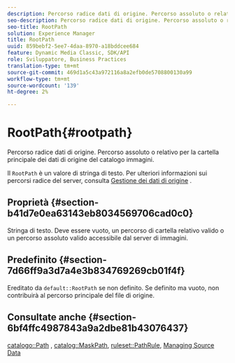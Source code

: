```yaml
---
description: Percorso radice dati di origine. Percorso assoluto o relativo per la cartella principale dei dati di origine del catalogo immagini.
seo-description: Percorso radice dati di origine. Percorso assoluto o relativo per la cartella principale dei dati di origine del catalogo immagini.
seo-title: RootPath
solution: Experience Manager
title: RootPath
uuid: 859bebf2-5ee7-4daa-8970-a18bddcee684
feature: Dynamic Media Classic, SDK/API
role: Sviluppatore, Business Practices
translation-type: tm+mt
source-git-commit: 469d1a5c43a972116a8a2efb0de5708800130a99
workflow-type: tm+mt
source-wordcount: '139'
ht-degree: 2%

---
```



# RootPath{#rootpath}

Percorso radice dati di origine. Percorso assoluto o relativo per la cartella principale dei dati di origine del catalogo immagini.

Il `RootPath` è un valore di stringa di testo. Per ulteriori informazioni sui percorsi radice del server, consulta [Gestione dei dati di origine](../../../../../is-api/image-serving-api-ref/c-configuration-and-administration/c-managing-content/r-source-data.md#reference-4eebd51b2db2401c90be771d3382329e) .

## Proprietà {#section-b41d7e0ea63143eb8034569706cad0c0}

Stringa di testo. Deve essere vuoto, un percorso di cartella relativo valido o un percorso assoluto valido accessibile dal server di immagini.

## Predefinito {#section-7d66ff9a3d7a4e3b834769269cb01f4f}

Ereditato da `default::RootPath` se non definito. Se definito ma vuoto, non contribuirà al percorso principale del file di origine.

## Consultate anche {#section-6bf4ffc4987843a9a2dbe81b43076437}

[catalogo::Path](/help/aem-is-ir-api/is-api/image-catalog/image-serving-api-ref/c-image-catalog-reference/c-image-svg-data-reference/c-image-data-reference/r-path-cat.md) ,  [catalog::MaskPath](/help/aem-is-ir-api/is-api/image-catalog/image-serving-api-ref/c-image-catalog-reference/c-image-svg-data-reference/c-image-data-reference/r-maskpath-cat.md),   [ruleset::PathRule](../../../../../is-api/image-catalog/image-serving-api-ref/c-image-catalog-reference/c-rule-set-reference/c-rule-set-reference.md#concept-3e5058cf3507470b82cac638df23ea8e),  [Managing Source Data](../../../../../is-api/image-serving-api-ref/c-configuration-and-administration/c-managing-content/r-source-data.md#reference-4eebd51b2db2401c90be771d3382329e)
